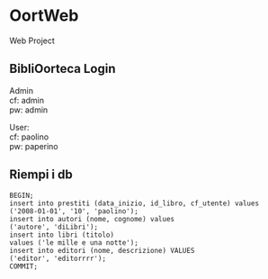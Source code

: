 # OortWeb
Web Project

## BibliOorteca Login
Admin   
cf: admin  
pw: admin

User:    
cf: paolino  
pw: paperino

## Riempi i db
    BEGIN;
    insert into prestiti (data_inizio, id_libro, cf_utente) values
    ('2008-01-01', '10', 'paolino');
    insert into autori (nome, cognome) values
    ('autore', 'diLibri');
    insert into libri (titolo)
    values ('le mille e una notte');
    insert into editori (nome, descrizione) VALUES
    ('editor', 'editorrrr');
    COMMIT;